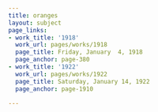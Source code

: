 ```yaml
---
title: oranges
layout: subject
page_links:
- work_title: '1918'
  work_url: pages/works/1918
  page_title: Friday, January  4, 1918
  page_anchor: page-380
- work_title: '1922'
  work_url: pages/works/1922
  page_title: Saturday, January 14, 1922
  page_anchor: page-1910

---
```


